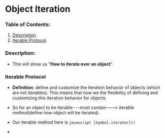# Object Iteration

### Table of Contents:

1. [Description](#description).
2. [Iterable Protocol](#iterable-protocol).

### Description:

- This will show us "**How to iterate over an object**".

### Iterable Protocol
- **Definition**: define and customize the iteration behavior of objects (which are not iterables). This means that now we the flexibility of defining and customizing this iteration behavior for objects.

- So for an object to be iterable ---must contain---> iterable method(define how object will be iterated).
- Our iterable method here is `javascript [Symbol.iterator]()`
- 
